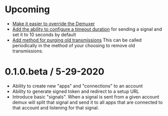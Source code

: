 # Upcoming

- [Make it easier to override the Demuxer](https://github.com/rreinhardt9/demux/pull/4/commits/970a0005125587368c837752820113a94b85292c)
- [Add the ability to configure a timeout duration](https://github.com/rreinhardt9/demux/pull/9) for sending a signal and set it to 10 seconds by default
- [Add method for purging old transmissions](https://github.com/lessonly/demux/pull/13) This can be called periodically in the method of your choosing to remove old transmissions.

# 0.1.0.beta / 5-29-2020

- Ability to create new "apps" and "connections" to an account
- Ability to generate signed token and redirect to a setup URL
- Introduce basic "signals". When a signal is sent from a given account demux will split that signal and send it to all apps that are connected to that account and listening for that signal.
